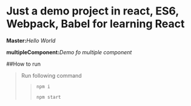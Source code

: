 # Just a demo project in react, ES6, Webpack, Babel for learning React

**Master:**_Hello World_

**multipleComponent:**_Demo fo multiple component_

##How to run
> Run following command
>> `npm i`
>>
>> `npm start`
